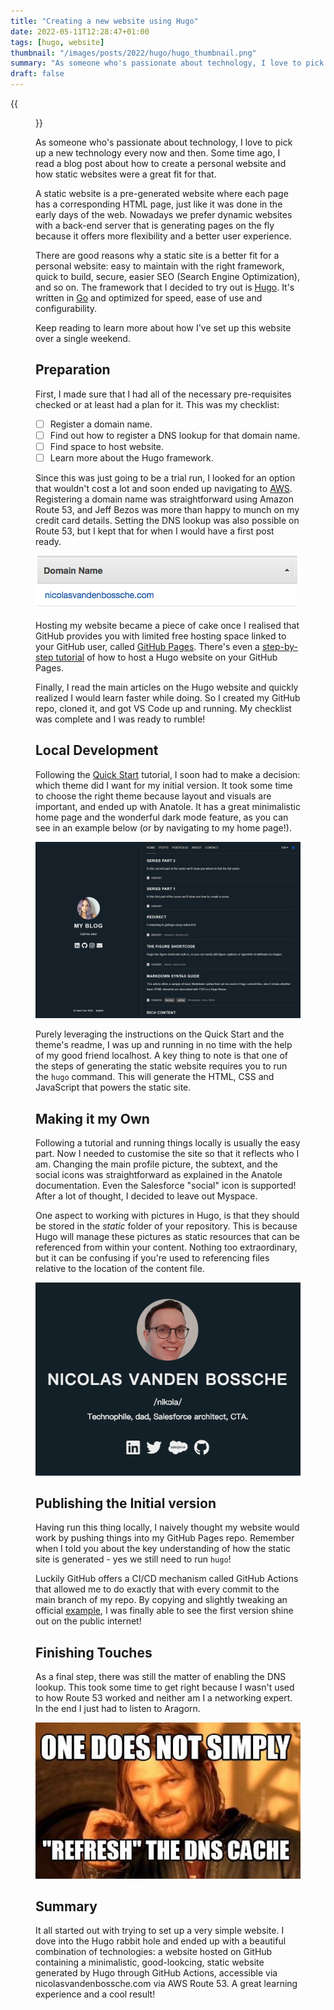 ```yaml
---
title: "Creating a new website using Hugo"
date: 2022-05-11T12:28:47+01:00
tags: [hugo, website]
thumbnail: "/images/posts/2022/hugo/hugo_thumbnail.png"
summary: "As someone who's passionate about technology, I love to pick up a new technology every now and then. Discover the world of Hugo, a static site generator built with the Go language."
draft: false
---
```


{{<figure src="/images/posts/2022/hugo/hugo.svg" alt="Logo of the Hugo framework" class="small">}}

As someone who's passionate about technology, I love to pick up a new technology every now and then. Some time ago, I read a blog post about how to create a personal website and how static websites were a great fit for that.

A static website is a pre-generated website where each page has a corresponding HTML page, just like it was done in the early days of the web. Nowadays we prefer dynamic websites with a back-end server that is generating pages on the fly because it offers more flexibility and a better user experience.

There are good reasons why a static site is a better fit for a personal website: easy to maintain with the right framework, quick to build, secure, easier SEO (Search Engine Optimization), and so on. The framework that I decided to try out is [Hugo](https://gohugo.io/ "The world’s fastest framework for building websites"). It's written in [Go](https://golang.org/ "Go Language") and optimized for speed, ease of use and configurability.

Keep reading to learn more about how I've set up this website over a single weekend.

## Preparation

First, I made sure that I had all of the necessary pre-requisites checked or at least had a plan for it. This was my checklist:

-   [ ] Register a domain name.
-   [ ] Find out how to register a DNS lookup for that domain name.
-   [ ] Find space to host website.
-   [ ] Learn more about the Hugo framework.

Since this was just going to be a trial run, I looked for an option that wouldn't cost a lot and soon ended up navigating to [AWS](https://aws.amazon.com/ "Amazon Web Services"). Registering a domain name was straightforward using Amazon Route 53, and Jeff Bezos was more than happy to munch on my credit card details. Setting the DNS lookup was also possible on Route 53, but I kept that for when I would have a first post ready.

![Screenshot showing the setup of nicolasvandenbossche.com domain](/images/posts/2022/hugo/domainname.png "Screenshot of domain name setup")

Hosting my website became a piece of cake once I realised that GitHub provides you with limited free hosting space linked to your GitHub user, called [GitHub Pages](https://pages.github.com/). There's even a [step-by-step tutorial](https://gohugo.io/hosting-and-deployment/hosting-on-github/) of how to host a Hugo website on your GitHub Pages.

Finally, I read the main articles on the Hugo website and quickly realized I would learn faster while doing. So I created my GitHub repo, cloned it, and got VS Code up and running. My checklist was complete and I was ready to rumble!

## Local Development

Following the [Quick Start](https://gohugo.io/getting-started/quick-start/) tutorial, I soon had to make a decision: which theme did I want for my initial version. It took some time to choose the right theme because layout and visuals are important, and ended up with Anatole. It has a great minimalistic home page and the wonderful dark mode feature, as you can see in an example below (or by navigating to my home page!).

![Screenshot of an example Anatole-themed website.](/images/posts/2022/hugo/anatole_dark.png "Anatole-themed website")

Purely leveraging the instructions on the Quick Start and the theme's readme, I was up and running in no time with the help of my good friend localhost. A key thing to note is that one of the steps of generating the static website requires you to run the `hugo` command. This will generate the HTML, CSS and JavaScript that powers the static site.

## Making it my Own

Following a tutorial and running things locally is usually the easy part. Now I needed to customise the site so that it reflects who I am.
Changing the main profile picture, the subtext, and the social icons was straightforward as explained in the Anatole documentation. Even the Salesforce "social" icon is supported! After a lot of thought, I decided to leave out Myspace.

One aspect to working with pictures in Hugo, is that they should be stored in the _static_ folder of your repository. This is because Hugo will manage these pictures as static resources that can be referenced from within your content. Nothing too extraordinary, but it can be confusing if you're used to referencing files relative to the location of the content file.

![Screenshot of how I tweaked the Anatole theme with a personal profile picture, text and social icons, including a link to my Trailblazer.me profile.](/images/posts/2022/hugo/profile.png "Profile updates made to the theme")

## Publishing the Initial version

Having run this thing locally, I naively thought my website would work by pushing things into my GitHub Pages repo. Remember when I told you about the key understanding of how the static site is generated - yes we still need to run `hugo`!

Luckily GitHub offers a CI/CD mechanism called GitHub Actions that allowed me to do exactly that with every commit to the main branch of my repo. By copying and slightly tweaking an official [example](https://gohugo.io/hosting-and-deployment/hosting-on-github/#build-hugo-with-github-action), I was finally able to see the first version shine out on the public internet!

## Finishing Touches

As a final step, there was still the matter of enabling the DNS lookup. This took some time to get right because I wasn't used to how Route 53 worked and neither am I a networking expert. In the end I just had to listen to Aragorn.

![Aragorn saying: One does not simply... 'Refresh' the DNS cache.](/images/posts/2022/hugo/meme_dns.jpg)

## Summary

It all started out with trying to set up a very simple website. I dove into the Hugo rabbit hole and ended up with a beautiful combination of technologies: a website hosted on GitHub containing a minimalistic, good-lookcing, static website generated by Hugo through GitHub Actions, accessible via nicolasvandenbossche.com via AWS Route 53. A great learning experience and a cool result!
